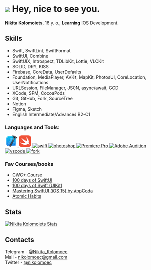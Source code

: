 <h1><img src="https://emojis.slackmojis.com/emojis/images/1531849430/4246/blob-sunglasses.gif?1531849430" width="30"/> Hey, nice to see you.</h1>

**Nikita Kolomoiets**, 16 y. o., **Learning** IOS Development.

## Skills
- Swift, SwiftLint, SwiftFormat
- SwiftUI, Combine
- SwiftUIX, Introspect, TDLibKit, Lottie, VLCKit
- SOLID, DRY, KISS
- Firebase, CoreData, UserDefaults
- Foundation, MediaPlayer, AVKit, MapKit, PhotosUI, CoreLocation, UserNotifications 
- URLSession, FileManager, JSON, async/await, GCD
- XCode, SPM, CocoaPods
- Git, GitHub, Fork, SourceTree
- Notion
- Figma, Sketch
- English Intermediate/Advanced B2-C1

### Languages and Tools:

<p align="left"> 
<a href="https://developer.apple.com/xcode/" target="_blank" rel="noreferrer"> 
    <img src="https://github.com/devicons/devicon/blob/master/icons/xcode/xcode-original.svg" alt="xcode" width="40" height="40"/> 
  </a>
  <a href="https://developer.apple.com/swift/" target="_blank"> 
    <img src="https://raw.githubusercontent.com/devicons/devicon/master/icons/swift/swift-original.svg" alt="swift" width="40" height="40"/> 
  </a>
  <a href="https://developer.apple.com/xcode/swiftui/" target="_blank"> 
    <img src="https://developer.apple.com/assets/elements/icons/swiftui/swiftui-96x96_2x.png" alt="swift" width="40" height="40"/> 
  </a>
  <a href="https://www.photoshop.com/en" target="_blank" rel="noreferrer"> 
    <img src="https://jetsetcom.net/images/stories/Photoshop-CC-2020-icon-600px.png" alt="photoshop" width="40" height="40"/> 
  </a>
  <a href="https://www.adobe.com/products/premiere.html" target="_blank" rel="noreferrer"> 
    <img src="https://upload.wikimedia.org/wikipedia/commons/thumb/4/40/Adobe_Premiere_Pro_CC_icon.svg/2101px-Adobe_Premiere_Pro_CC_icon.svg.png" alt="Premiere Pro" width="40" height="40"/> 
  </a>
  <a href="https://www.adobe.com/products/audition.html" target="_blank" rel="noreferrer"> 
    <img src="https://upload.wikimedia.org/wikipedia/commons/thumb/0/0e/Adobe_Audition_CC_icon_%282020%29.svg/1200px-Adobe_Audition_CC_icon_%282020%29.svg.png" alt="Adobe Audition" width="40" height="40"/> 
    </a>
     <a href="https://code.visualstudio.com" target="_blank" rel="noreferrer"> 
    <img src="https://upload.wikimedia.org/wikipedia/commons/thumb/9/9a/Visual_Studio_Code_1.35_icon.svg/2048px-Visual_Studio_Code_1.35_icon.svg.png" alt="vscode" width="40" height="40"/> 
  </a>
  <a href="https://git-fork.com" target="_blank" rel="noreferrer"> 
    <img src="https://git-fork.com/images/logo.png" alt="fork" width="40" height="40"/> 
  </a>
</p>

### Fav Courses/books
- [CWC+ Course](https://codewithchris.com/?_ga=2.224746515.805520885.1677847982-1209167042.1666632069)
- [100 days of SwiftUI](https://www.hackingwithswift.com/100/swiftui)
- [100 days of Swift (UIKit)](https://www.hackingwithswift.com/100)
- [Mastering SwiftUI (iOS 15) by AppCoda](https://www.appcoda.com/swiftui/)
- [Atomic Habits](https://jamesclear.com/atomic-habits)

## Stats
[![Nikita Kolomoiets Stats](https://github-readme-stats-sigma-five.vercel.app/api?username=Nikolomoec&show_icons=true&theme=dark)](https://github.com/anuraghazra/github-readme-stats)

## Contacts
Telegram - [@Nikita_Kolomoec](https://Nikita_Kolomoec.t.me/)\
Mail - [nikolomoec@gmail.com](mailto:nikolomoec@gmail.com)\
Twitter - [@nikolomoec](https://twitter.com/nikolomoec)


